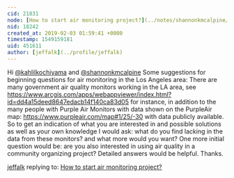 ```yaml
---
cid: 21831
node: [How to start air monitoring project?](../notes/shannonkmcalpine/02-01-2019/how-to-start-air-monitoring-project)
nid: 18242
created_at: 2019-02-03 01:59:41 +0000
timestamp: 1549159181
uid: 451611
author: [jeffalk](../profile/jeffalk)
---
```


Hi [@kahlilkochiyama](/profile/kahlilkochiyama) and [@shannonkmcalpine](/profile/shannonkmcalpine)    Some suggestions for beginning questions for air monitoring in the Los Angeles area: There are many government air quality monitors working in the LA area, see
https://www.arcgis.com/apps/webappviewer/index.html?id=dd4a15deed8647edacb14f140ca83d05
for instance, in addition to the many people with Purple Air Monitors with data shown on the PurpleAir map:
https://www.purpleair.com/map#1/25/-30
with data publicly available.
 So to get an indication of what you are interested in and possible solutions as well as your own knowledge I would ask: what do you find lacking in the data from these monitors? and what more would you want?  One more initial question would be: are you also interested in using air quality in a community organizing project?  Detailed answers would be helpful. Thanks.

[jeffalk](../profile/jeffalk) replying to: [How to start air monitoring project?](../notes/shannonkmcalpine/02-01-2019/how-to-start-air-monitoring-project)

